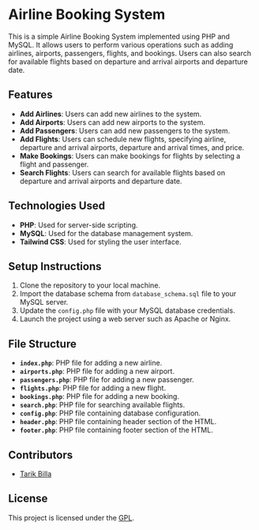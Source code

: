 # Airline Booking System

This is a simple Airline Booking System implemented using PHP and MySQL. It allows users to perform various operations such as adding airlines, airports, passengers, flights, and bookings. Users can also search for available flights based on departure and arrival airports and departure date.

## Features

- **Add Airlines**: Users can add new airlines to the system.
- **Add Airports**: Users can add new airports to the system.
- **Add Passengers**: Users can add new passengers to the system.
- **Add Flights**: Users can schedule new flights, specifying airline, departure and arrival airports, departure and arrival times, and price.
- **Make Bookings**: Users can make bookings for flights by selecting a flight and passenger.
- **Search Flights**: Users can search for available flights based on departure and arrival airports and departure date.

## Technologies Used

- **PHP**: Used for server-side scripting.
- **MySQL**: Used for the database management system.
- **Tailwind CSS**: Used for styling the user interface.

## Setup Instructions

1. Clone the repository to your local machine.
2. Import the database schema from `database_schema.sql` file to your MySQL server.
3. Update the `config.php` file with your MySQL database credentials.
4. Launch the project using a web server such as Apache or Nginx.

## File Structure

- **`index.php`**: PHP file for adding a new airline.
- **`airports.php`**: PHP file for adding a new airport.
- **`passengers.php`**: PHP file for adding a new passenger.
- **`flights.php`**: PHP file for adding a new flight.
- **`bookings.php`**: PHP file for adding a new booking.
- **`search.php`**: PHP file for searching available flights.
- **`config.php`**: PHP file containing database configuration.
- **`header.php`**: PHP file containing header section of the HTML.
- **`footer.php`**: PHP file containing footer section of the HTML.

## Contributors

- [Tarik Billa](https://github.com/tarikbilla)

## License

This project is licensed under the [GPL](LICENSE).
